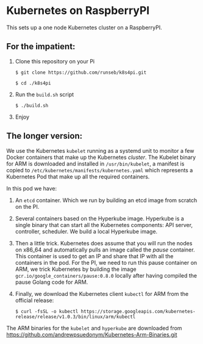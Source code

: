 <!---
 Copyright 2015 Skippbox

 Licensed under the Apache License, Version 2.0 (the "License");
 you may not use this file except in compliance with the License.
 You may obtain a copy of the License at

     http://www.apache.org/licenses/LICENSE-2.0

 Unless required by applicable law or agreed to in writing, software
 distributed under the License is distributed on an "AS IS" BASIS,
 WITHOUT WARRANTIES OR CONDITIONS OF ANY KIND, either express or implied.
 See the License for the specific language governing permissions and
 limitations under the License.
--->

Kubernetes on RaspberryPI
=========================

This sets up a one node Kubernetes cluster on a RaspberryPI.

For the impatient:
------------------

1. Clone this repository on your Pi

     `$ git clone https://github.com/runseb/k8s4pi.git`

     `$ cd ./k8s4pi`

2. Run the `build.sh` script

     `$ ./build.sh`

3. Enjoy

The longer version:
-------------------

We use the Kubernetes `kubelet` running as a systemd unit to monitor a few Docker containers that make up the Kubernetes _cluster_.
The Kubelet binary for ARM is downloaded and installed in `/usr/bin/kubelet`, a manifest is copied to `/etc/kubernetes/manifests/kubernetes.yaml` which represents a Kubernetes Pod that make up all the required containers.

In this pod we have:

1. An `etcd` container. Which we run by building an etcd image from scratch on the PI.
2. Several containers based on the Hyperkube image. Hyperkube is a single binary that can start all the Kubernetes components: API server, controller, scheduler.
We build a local Hyperkube image.
3. Then a little trick. Kubernetes does assume that you will run the nodes on x86_64 and automatically pulls an image called the _pause_ container. This container is used to get an IP and share that IP with all the containers in the pod. For the PI, we need to run this pause container on ARM, we trick Kubernetes by building the image `gcr.io/google_containers/pause:0.8.0` locally after having compiled the pause Golang code for ARM.
4. Finally, we download the Kubernetes client `kubectl` for ARM from the official release:

     `$ curl -fsSL -o kubectl https://storage.googleapis.com/kubernetes-release/release/v1.0.3/bin/linux/arm/kubectl`

The ARM binaries for the `kubelet` and `hyperkube` are downloaded from https://github.com/andrewpsuedonym/Kubernetes-Arm-Binaries.git
